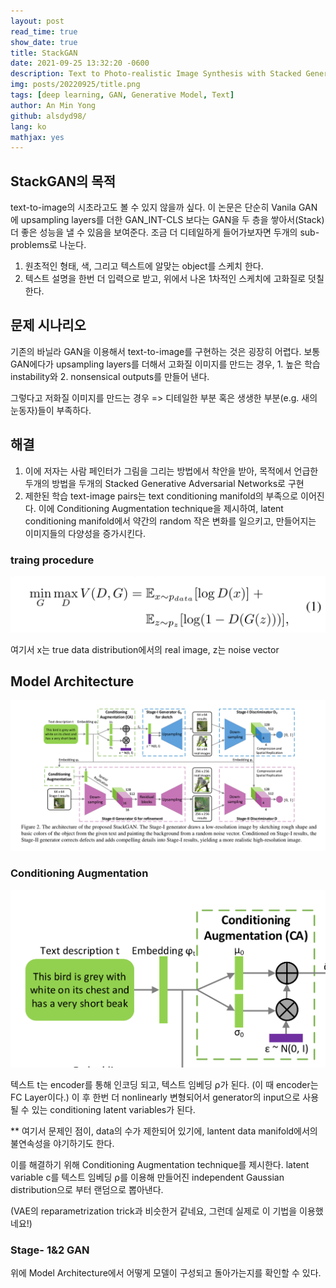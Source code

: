```yaml
---
layout: post
read_time: true
show_date: true
title: StackGAN
date: 2021-09-25 13:32:20 -0600
description: Text to Photo-realistic Image Synthesis with Stacked Generative Adversarial Networks
img: posts/20220925/title.png
tags: [deep learning, GAN, Generative Model, Text]
author: An Min Yong
github: alsdyd98/
lang: ko
mathjax: yes
---
```


## StackGAN의 목적

text-to-image의 시초라고도 볼 수 있지 않을까 싶다. 이 논문은 단순히 Vanila GAN에 upsampling layers를 더한 GAN_INT-CLS 보다는 GAN을 두 층을 쌓아서(Stack) 더 좋은 성능을 낼 수 있음을 보여준다.
조금 더 디테일하게 들어가보자면 두개의 sub-problems로 나눈다.

1. 원초적인 형태, 색, 그리고 텍스트에 알맞는 object를 스케치 한다.
2. 텍스트 설명을 한번 더 입력으로 받고, 위에서 나온 1차적인 스케치에 고화질로 덧칠한다.

## 문제 시나리오

기존의 바닐라 GAN을 이용해서 text-to-image를 구현하는 것은 굉장히 어렵다. 보통 GAN에다가 upsampling layers를 더해서 고화질 이미지를 만드는 경우, 1. 높은 학습 instability와 2. nonsensical outputs를 만들어 낸다.

그렇다고 저화질 이미지를 만드는 경우 => 디테일한 부분 혹은 생생한 부분(e.g. 새의 눈동자)들이 부족하다.

## 해결

1. 이에 저자는 사람 페인터가 그림을 그리는 방법에서 착안을 받아, 목적에서 언급한 두개의 방법을 두개의 Stacked Generative Adversarial Networks로 구현
2. 제한된 학습 text-image pairs는 text conditioning manifold의 부족으로 이어진다. 이에 Conditioning Augmentation technique을 제시하여, latent conditioning manifold에서 약간의 random 작은 변화를 일으키고, 만들어지는 이미지들의 다양성을 증가시킨다.

### traing procedure

<center><img src='./assets/img/posts/20220925/trainingprocedure.jpeg'></center>

여기서 x는 true data distribution에서의 real image, z는 noise vector

## Model Architecture

<center><img src='./assets/img/posts/20220925/stackgan-figure2.jpeg'></center>

### Conditioning Augmentation

<center><img src='./assets/img/posts/20220925/CA.jpeg'></center>

텍스트 t는 encoder를 통해 인코딩 되고, 텍스트 임베딩 ⍴가 된다. (이 때 encoder는 FC Layer이다.) 이 후 한번 더 nonlinearly 변형되어서 generator의 input으로 사용될 수 있는 conditioning latent variables가 된다.

\*\* 여기서 문제인 점이, data의 수가 제한되어 있기에, lantent data manifold에서의 불연속성을 야기하기도 한다.

이를 해결하기 위해 Conditioning Augmentation technique를 제시한다.
latent variable c를 텍스트 임베딩 ⍴를 이용해 만들어진 independent Gaussian distribution으로 부터 랜덤으로 뽑아낸다.

(VAE의 reparametrization trick과 비슷한거 같네요, 그런데 실제로 이 기법을 이용했네요!)

### Stage- 1&2 GAN

위에 Model Architecture에서 어떻게 모델이 구성되고 돌아가는지를 확인할 수 있다.
